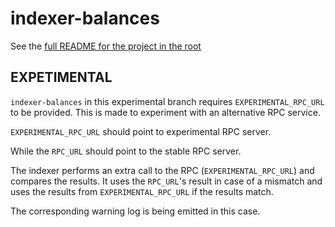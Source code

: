 # indexer-balances

See the [full README for the project in the root](../README.md)

## EXPETIMENTAL

`indexer-balances` in this experimental branch requires `EXPERIMENTAL_RPC_URL` to be provided. This is made to experiment with an alternative RPC service.

`EXPERIMENTAL_RPC_URL` should point to experimental RPC server.

While the `RPC_URL` should point to the stable RPC server.

The indexer performs an extra call to the RPC (`EXPERIMENTAL_RPC_URL`)
and compares the results. It uses the `RPC_URL`'s result in case of a mismatch and uses the results from `EXPERIMENTAL_RPC_URL` if the results match.

The corresponding warning log is being emitted in this case.
